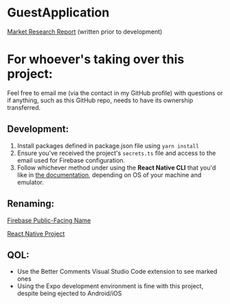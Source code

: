 # GuestApplication

[Market Research Report](https://docs.google.com/document/d/1xZdxptCEs5-hoUvDSlnbW_CbBmywLKR8Z1Ls86qBWK0/edit?usp=sharing) (written prior to development)

# For whoever's taking over this project:

Feel free to email me (via the contact in my GitHub profile) with questions or if anything, such as this GitHub repo, needs to have its ownership transferred.

## Development:

1. Install packages defined in package.json file using `yarn install`
2. Ensure you've received the project's `secrets.ts` file and access to the email used for Firebase configuration.
3. Follow whichever method under using the **React Native CLI** that you'd like in [the documentation](https://reactnative.dev/docs/environment-setup), depending on OS of your machine and emulator.
 

## Renaming:

[Firebase Public-Facing Name](https://support.google.com/firebase/answer/9137752?hl=en)

[React Native Project](https://stackoverflow.com/questions/32830046/renaming-a-react-native-project)

## QOL:

<ul>
    <li>Use the Better Comments Visual Studio Code extension to see marked ones</li>
    <li>Using the Expo development environment is fine with this project, despite being ejected to Android/iOS</li>
</ul>
